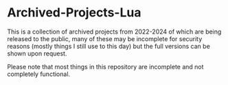 # Archived-Projects-Lua

This is a collection of archived projects from 2022-2024 of which are being released to the public, many of these may be incomplete for security reasons (mostly things I still use to this day) but the full versions can be shown upon request.

Please note that most things in this repository are incomplete and not completely functional.
